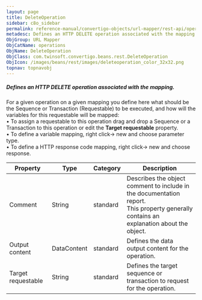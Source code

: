 ```yaml
---
layout: page
title: DeleteOperation
sidebar: c8o_sidebar
permalink: reference-manual/convertigo-objects/url-mapper/rest-api/operations/deleteoperation/
metadesc: Defines an HTTP DELETE operation associated with the mapping.   For a given operation on a given mapping you define here what should be the Sequence o
ObjGroup: URL Mapper
ObjCatName: operations
ObjName: DeleteOperation
ObjClass: com.twinsoft.convertigo.beans.rest.DeleteOperation
ObjIcon: /images/beans/rest/images/deleteoperation_color_32x32.png
topnav: topnavobj
---
```

##### Defines an HTTP DELETE operation associated with the mapping. 

For a given operation on a given mapping you define here what should be the Sequence or Transaction (Requestable) to be executed, and how will the variables for this requestable will be mapped:<br/>• To assign a requestable to this operation drag and drop a Sequence or a Transaction to this operation or edit the <b>Target requestable</b> property.<br/>• To define a variable mapping, right click-> new and choose parameter type. <br/>• To define a HTTP response code mapping, right click-> new and choose response. <br/> 

Property | Type | Category | Description
--- | --- | --- | ---
Comment | String | standard | Describes the object comment to include in the documentation report.<br/>This property generally contains an explanation about the object.
Output content | DataContent | standard | Defines the data output content for the operation.<br/>
Target requestable | String | standard | Defines the target sequence or transaction to request for the operation.<br/>
